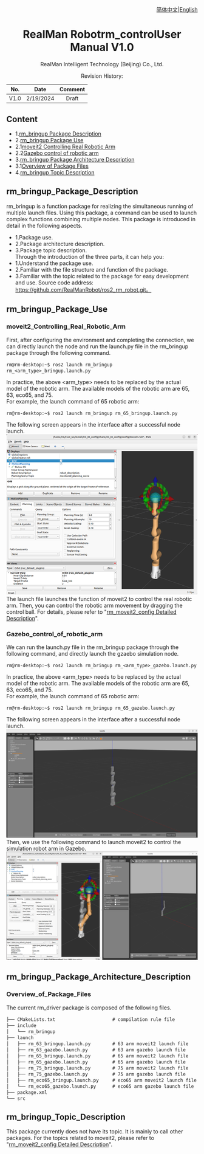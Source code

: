 <div align="right">

[简体中文](https://github.com/RealManRobot/ros2_rm_robot/blob/main/rm_bringup/README_CN.md)|[English](https://github.com/RealManRobot/ros2_rm_robot/blob/main/rm_bringup/README.md)
 
</div>

<div align="center">

# RealMan Robotrm_controlUser Manual V1.0

RealMan Intelligent Technology (Beijing) Co., Ltd. 

Revision History:

|No.	  | Date   |	Comment |
| :---: | :----: | :---:   |
|V1.0	  | 2/19/2024 | Draft |

</div>

## Content
* 1.[rm_bringup Package Description](#rm_bringup_Package_Description)
* 2.[rm_bringup Package Use](#rm_bringup_Package_Use)
* 2.1[moveit2 Controlling Real Robotic Arm](#moveit2_Controlling_Real_Robotic_Arm)
* 2.2[Gazebo control of robotic arm](#Gazebo_control_of_robotic_arm)
* 3.[rm_bringup Package Architecture Description](#rm_bringup_Package_Architecture_Description)
* 3.1[Overview of Package Files](#Overview_of_Package_Files)
* 4.[rm_bringup Topic Description](#rm_bringup_Topic_Description)

## rm_bringup_Package_Description
rm_bringup is a function package for realizing the simultaneous running of multiple launch files. Using this package, a command can be used to launch complex functions combining multiple nodes. This package is introduced in detail in the following aspects.
* 1.Package use.
* 2.Package architecture description.
* 3.Package topic description.  
Through the introduction of the three parts, it can help you:
* 1.Understand the package use.
* 2.Familiar with the file structure and function of the package.
* 3.Familiar with the topic related to the package for easy development and use.
Source code address: https://github.com/RealManRobot/ros2_rm_robot.git。
## rm_bringup_Package_Use
### moveit2_Controlling_Real_Robotic_Arm
First, after configuring the environment and completing the connection, we can directly launch the node and run the launch.py file in the rm_bringup package through the following command.
```
rm@rm-desktop:~$ ros2 launch rm_bringup rm_<arm_type>_bringup.launch.py
```
In practice, the above <arm_type> needs to be replaced by the actual model of the robotic arm. The available models of the robotic arm are 65, 63, eco65, and 75.  
For example, the launch command of 65 robotic arm:
```
rm@rm-desktop:~$ ros2 launch rm_bringup rm_65_bringup.launch.py
```
The following screen appears in the interface after a successful node launch.
![image](doc/rm_bringup1.png)  
The launch file launches the function of moveit2 to control the real robotic arm. Then, you can control the robotic arm movement by dragging the control ball. For details, please refer to "[rm_moveit2_config Detailed Description](https://github.com/kaola-zero/ros2_rm_robot/blob/main/rm_moveit2_config/README.md)".
### Gazebo_control_of_robotic_arm
We can run the launch.py file in the rm_bringup package through the following command, and directly launch the gzaebo simulation node.
```
rm@rm-desktop:~$ ros2 launch rm_bringup rm_<arm_type>_gazebo.launch.py
```
In practice, the above <arm_type> needs to be replaced by the actual model of the robotic arm. The available models of the robotic arm are 65, 63, eco65, and 75.  
For example, the launch command of 65 robotic arm:
```
rm@rm-desktop:~$ ros2 launch rm_bringup rm_65_gazebo.launch.py
```
The following screen appears in the interface after a successful node launch.
![image](doc/rm_bringup2.png)
Then, we use the following command to launch moveit2 to control the simulation robot arm in Gazebo.
![image](doc/rm_bringup3.png)
## rm_bringup_Package_Architecture_Description
### Overview_of_Package_Files
The current rm_driver package is composed of the following files.
```
├── CMakeLists.txt                     # compilation rule file
├── include
│   └── rm_bringup
├── launch
│   ├── rm_63_bringup.launch.py        # 63 arm moveit2 launch file
│   ├── rm_63_gazebo.launch.py         # 63 arm gazebo launch file
│   ├── rm_65_bringup.launch.py        # 65 arm moveit2 launch file
│   ├── rm_65_gazebo.launch.py         # 65 arm gazebo launch file
│   ├── rm_75_bringup.launch.py        # 75 arm moveit2 launch file
│   ├── rm_75_gazebo.launch.py         # 75 arm gazebo launch file
│   ├── rm_eco65_bringup.launch.py     # eco65 arm moveit2 launch file
│   └── rm_eco65_gazebo.launch.py      # eco65 arm gazebo launch file
├── package.xml
└── src
```
## rm_bringup_Topic_Description
This package currently does not have its topic. It is mainly to call other packages. For the topics related to moveit2, please refer to "[rm_moveit2_config Detailed Description](https://github.com/kaola-zero/ros2_rm_robot/blob/main/rm_moveit2_config/README.md)".
